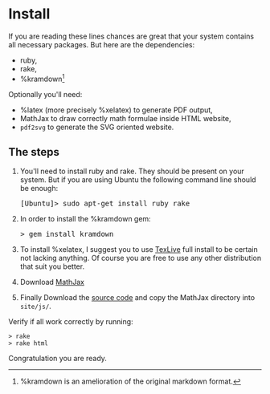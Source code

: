# Install

If you are reading these lines 
chances are great that your system contains all necessary packages.
But here are the dependencies:

- ruby,
- rake,
- %kramdown[^1]

Optionally you'll need:

- %latex (more precisely %xelatex) to generate PDF output, 
- MathJax to draw correctly math formulae inside HTML website,
- `pdf2svg` to generate the SVG oriented website.

[^1]: %kramdown is an amelioration of the original markdown format.

## The steps

1. You'll need to install ruby and rake. 
They should be present on your system. 
But if you are using Ubuntu the following command line should be enough:

    <pre>[Ubuntu]> sudo apt-get install ruby rake</pre>

2. In order to install the %kramdown gem:
   <pre>> gem install kramdown</pre>

3. To install %xelatex, I suggest you to use [TexLive](http://www.tug.org/texlive/) full install to be certain not lacking anything. 
Of course you are free to use any other distribution that suit you better.

4. Download [MathJax](http://www.mathjax.org)

5. Finally Download the [source code](http://github.com/yogsototh/krambook) and copy the MathJax directory into `site/js/`. 

Verify if all work correctly by running:

    > rake
    > rake html

Congratulation you are ready.

